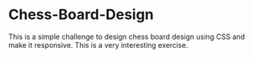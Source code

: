 # Chess-Board-Design
This is a simple challenge to design chess board design using CSS and make it responsive.
This is a very interesting exercise. 
